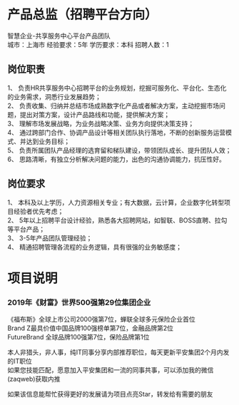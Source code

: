 # 产品总监（招聘平台方向）
智慧企业-共享服务中心平台产品团队  
城市：上海市 经验要求：5年 学历要求：本科  招聘人数：1

## 岗位职责
1、	负责HR共享服务中心招聘平台的业务规划，挖掘可服务化、平台化、生态化的业务需求，洞悉行业发展趋势；   
2、	负责收集、归纳并总结市场成熟数字化产品或者解决方案，主动挖掘市场问题，提出对策方案，设计产品路线和功能，提供解决方案；   
3、	理解市场发展战略，为业务战略决策、业务方向提供决策支持；   
4、	通过跨部门合作、协调产品设计等相关团队执行落地，不断的创新服务运营模式、并达到业务目标；     
5、	负责所属团队产品经理的选育留和梯队建设，带领团队成长、提升团队人效；   
6、	思路清晰，有独立分析解决问题的能力，出色的沟通协调能力，抗压性好。

## 岗位要求
1、 本科及以上学历，人力资源相关专业；有大数据，云计算，企业数字化转型项目经验者优先考虑；    
2、 5年以上招聘平台设计经验，熟悉各大招聘网站，如智联、BOSS直聘、拉勾等平台产品；    
3、 3-5年产品团队管理经验；   
4、 精通招聘管理各流程的业务逻辑，具有很强的业务敏感度；

# 项目说明

### 2019年《财富》世界500强第29位集团企业
《福布斯》全球上市公司2000强第7位，蝉联全球多元保险企业首位  
Brand Z最具价值中国品牌100强榜单第7位，金融品牌第2位  
FutureBrand 全球品牌100强第7位，保险品牌第1位

本人非猎头，非人事，纯IT同事分享内部推荐职位，每天更新平安集团2个月内发的IT职位  
如果您技能匹配，愿意加入平安集团和一流的同事共事，可以添加我的微信(zaqweb)获取内推 

如果该信息能帮忙获得更好的发展请为项目点亮Star，转发给有需要的朋友




